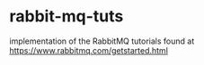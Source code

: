 # rabbit-mq-tuts

implementation of the RabbitMQ tutorials found at https://www.rabbitmq.com/getstarted.html
